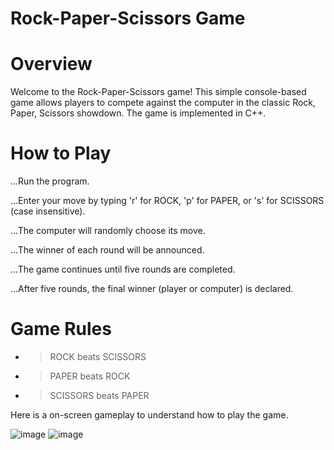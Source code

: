 # Rock-Paper-Scissors Game

# Overview

Welcome to the Rock-Paper-Scissors game! This simple console-based game allows players to compete against the computer in the classic Rock, Paper, Scissors showdown. The game is implemented in C++.

# How to Play

...Run the program.

...Enter your move by typing 'r' for ROCK, 'p' for PAPER, or 's' for SCISSORS (case insensitive).

...The computer will randomly choose its move.


...The winner of each round will be announced.


...The game continues until five rounds are completed.

...After five rounds, the final winner (player or computer) is declared.

# Game Rules
- > ROCK beats SCISSORS

- > PAPER beats ROCK

- > SCISSORS beats PAPER


Here is a on-screen gameplay to understand how to play the game.

![image](https://github.com/MayshaKhan/algo_project/assets/150890335/db99541b-2ff8-4414-a665-b98600cefc25)
![image](https://github.com/MayshaKhan/algo_project/assets/150890335/ac9aef91-0951-424f-805e-7fcc4f9f9475)
